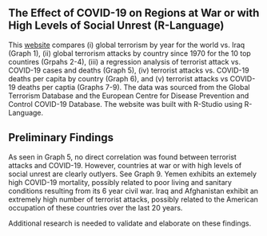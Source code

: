 ## The Effect of COVID-19 on Regions at War or with High Levels of Social Unrest (R-Language)

This [website](https://jvpagan1.github.io/R-Graphs/) compares (i) global terrorism by year for the world vs. Iraq (Graph 1), (ii) global terrorism attacks by country since 1970 for the 10 top countires (Grpahs 2-4), (iii) a regression analysis of terrorist attack vs. COVID-19 cases and deaths (Graph 5), (iv) terrorist attacks vs. COVID-19 deaths per capita by country (Graph 6), and (v) terrorist attacks vs COVID-19 deaths per captia (Graphs 7-9).  The data was sourced from the Global Terrorism Database and the European Centre for Disease Prevention and Control COVID-19 Database.  The website was built with R-Studio using R-Language.

## Preliminary Findings

As seen in Graph 5, no direct correlation was found between terrorist attacks and COVID-19.  However, countries at war or with high levels of social unrest are clearly outlyers.  See Graph 9.  Yemen exhibits an extemely high COVID-19 mortality, possibly related to poor living and sanitary conditions resulting from its 6 year civil war.  Iraq and Afghanistan exhibit an extremely high number of terrorist attacks, possibly related to the American occupation of these countries over the last 20 years. 

Additional research is needed to validate and elaborate on these findings.

